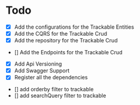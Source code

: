 ﻿# Todo

- [x] Add the configurations for the Trackable Entities
- [x] Add the CQRS for the Trackable Crud
- [x] Add the repository for the Trackable Crud
- [] Add the Endpoints for the Trackable Crud
- [x] Add Api Versioning
- [x] Add Swagger Support
- [x] Register all the dependencies
- [] add orderby filter to trackable
- [] add searchQuery filter to trackable
